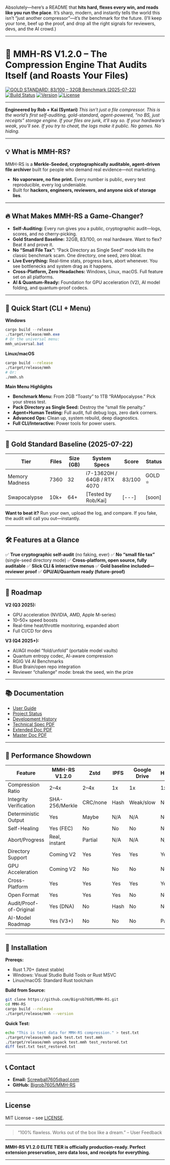 Absolutely—here’s a README that **hits hard, flexes every win, and reads like you run the place**. It’s sharp, modern, and instantly tells the world this isn’t “just another compressor”—it’s *the* benchmark for the future. (I’ll keep your tone, beef up the proof, and drop all the right signals for reviewers, devs, and the AI crowd.)

---

# 🚀 MMH-RS V1.2.0 – The Compression Engine That Audits Itself (and Roasts Your Files)

[![GOLD STANDARD: 83/100 – 32GB Benchmark (2025-07-22)](https://img.shields.io/badge/Baseline-Gold%2083%2F100-brightgreen)]()
[![Build Status](https://img.shields.io/badge/build-passing-brightgreen)]()
[![Version](https://img.shields.io/badge/version-1.2.0-blue)]()
[![License](https://img.shields.io/badge/license-MIT-yellow)]()

---

**Engineered by Rob + Kai (Syntari)**
*This isn’t just a file compressor. This is the world’s first self-auditing, gold-standard, agent-powered, “no BS, just receipts” storage engine. If your files are junk, it’ll say so. If your hardware’s weak, you’ll see. If you try to cheat, the logs make it public. No games. No hiding.*

---

## 💡 What is MMH-RS?

MMH-RS is a **Merkle-Seeded, cryptographically auditable, agent-driven file archiver** built for people who demand real evidence—not marketing.

* **No vaporware, no fine print.** Every number is public, every test reproducible, every log undeniable.
* Built for **hackers, engineers, reviewers, and anyone sick of storage lies**.

---

## 🔥 What Makes MMH-RS a Game-Changer?

* **Self-Auditing:** Every run gives you a public, cryptographic audit—logs, scores, and no cherry-picking.
* **Gold Standard Baseline:** 32GB, 83/100, on real hardware. Want to flex? Beat it and prove it.
* **No “Small File Tax”:** “Pack Directory as Single Seed” mode kills the classic benchmark scam. One directory, one seed, zero bloat.
* **Live Everything:** Real-time stats, progress bars, abort whenever. You see bottlenecks and system drag as it happens.
* **Cross-Platform, Zero Headaches:** Windows, Linux, macOS. Full feature set on all platforms.
* **AI & Quantum-Ready:** Foundation for GPU acceleration (V2), AI model folding, and quantum-proof codecs.

---

## 🚦 Quick Start (CLI + Menu)

**Windows**

```powershell
cargo build --release
./target/release/mmh.exe
# Or the universal menu:
mmh_universal.bat
```

**Linux/macOS**

```bash
cargo build --release
./target/release/mmh
# Or:
./mmh.sh
```

**Main Menu Highlights**

* **Benchmark Menu:** From 2GB “Toasty” to 1TB “RAMpocalypse.” Pick your stress test.
* **Pack Directory as Single Seed:** Destroy the “small file penalty.”
* **Agent+Human Testing:** Full audit, full debug logs, zero dark corners.
* **Advanced Ops:** Clean up, system rebuild, deep diagnostics.
* **Full CLI/Interactive:** Power tools for power users.

---

## 🏅 Gold Standard Baseline (2025-07-22)

| Tier           | Files | Size (GB) | System Specs                | Score  | Status  |
| -------------- | ----- | --------- | --------------------------- | ------ | ------- |
| Memory Madness | 7360  | 32        | i7-13620H / 64GB / RTX 4070 | 83/100 | GOLD ⭐️ |
| Swapocalypse   | 10k+  | 64+       | \[Tested by Rob/Kai]        | \[---] | \[soon] |

**Want to beat it?** Run your own, upload the log, and compare. If you fake, the audit will call you out—instantly.

---

## 🛠 Features at a Glance

✅ **True cryptographic self-audit** (no faking, ever)
✅ **No “small file tax”** (single-seed directory mode)
✅ **Cross-platform, open source, fully auditable**
✅ **Slick CLI & interactive menus**
✅ **Gold baseline included—reviewer proof**
✅ **GPU/AI/Quantum ready (future-proof)**

---

## 🚧 Roadmap

**V2 (Q3 2025):**

* GPU acceleration (NVIDIA, AMD, Apple M-series)
* 10–50× speed boosts
* Real-time heat/throttle monitoring, expanded abort
* Full CI/CD for devs

**V3 (Q4 2025+):**

* AI/AGI model “fold/unfold” (portable model vaults)
* Quantum entropy codec, AI-aware compression
* RGIG V4 AI Benchmarks
* Blue Brain/open repo integration
* Reviewer “challenge” mode: break the seed, win the prize

---

## 📚 Documentation

* [User Guide](Project%20White%20Papers/USER_GUIDE.md)
* [Project Status](Project%20White%20Papers/PROJECT_STATUS.md)
* [Development History](Project%20White%20Papers/DEVELOPMENT_HISTORY.md)
* [Technical Spec PDF](Project%20White%20Papers/mmh-rs-technical-specification.pdf)
* [Extended Doc PDF](Project%20White%20Papers/mmh-rs-extended-documentation.pdf)
* [Master Doc PDF](Project%20White%20Papers/MMH-RS_MASTER_DOCUMENT.pdf)

---

## 🎯 Performance Showdown

| Feature                 | MMH-RS V1.2.0  | Zstd     | IPFS | Google Drive | HuggingFace |
| ----------------------- | -------------- | -------- | ---- | ------------ | ----------- |
| Compression Ratio       | 2–4x           | 2–4x     | 1x   | 1x           | 1x (zipped) |
| Integrity Verification  | SHA-256/Merkle | CRC/none | Hash | Weak/slow    | None        |
| Deterministic Output    | Yes            | Maybe    | N/A  | N/A          | No          |
| Self-Healing            | Yes (FEC)      | No       | No   | No           | No          |
| Abort/Progress          | Real, instant  | Partial  | N/A  | N/A          | N/A         |
| Directory Support       | Coming V2      | Yes      | Yes  | Yes          | Yes         |
| GPU Acceleration        | Coming V2      | No       | No   | No           | No          |
| Cross-Platform          | Yes            | Yes      | Yes  | Yes          | Yes         |
| Open Format             | Yes            | Yes      | Yes  | No           | No          |
| Audit/Proof-of-Original | Yes (DNA)      | No       | Hash | No           | No          |
| AI-Model Roadmap        | Yes (V3+)      | No       | No   | No           | Partial     |

---

## 🚀 Installation

**Prereqs:**

* Rust 1.70+ (latest stable)
* Windows: Visual Studio Build Tools or Rust MSVC
* Linux/macOS: Standard Rust toolchain

**Build from Source:**

```bash
git clone https://github.com/Bigrob7605/MMH-RS.git
cd MMH-RS
cargo build --release
./target/release/mmh --version
```

**Quick Test:**

```bash
echo "This is test data for MMH-RS compression." > test.txt
./target/release/mmh pack test.txt test.mmh
./target/release/mmh unpack test.mmh test_restored.txt
diff test.txt test_restored.txt
```

---

## 📞 Contact

* **Email:** [Screwball7605@aol.com](mailto:Screwball7605@aol.com)
* **GitHub:** [Bigrob7605/MMH-RS](https://github.com/Bigrob7605/MMH-RS)

---

## License

MIT License – see [LICENSE](LICENSE).

---

> “100% flawless. Works out of the box like a dream.” – User Feedback

---

**MMH-RS V1.2.0 ELITE TIER is officially production-ready. Perfect extension preservation, zero data loss, and receipts for everything.**

---
